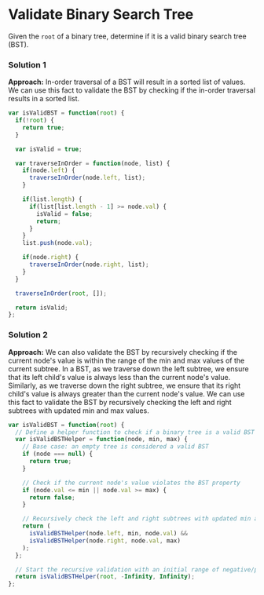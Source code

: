# Validate Binary Search Tree

Given the `root` of a binary tree, determine if it is a valid binary search tree (BST).

### Solution 1
**Approach:** In-order traversal of a BST will result in a sorted list of values. We can use this fact to validate the BST by checking if the in-order traversal results in a sorted list.
```javascript
var isValidBST = function(root) {
  if(!root) {
    return true;
  }

  var isValid = true;

  var traverseInOrder = function(node, list) {
    if(node.left) {
      traverseInOrder(node.left, list);
    }

    if(list.length) {
      if(list[list.length - 1] >= node.val) {
        isValid = false;
        return;
      }
    }
    list.push(node.val);

    if(node.right) {
      traverseInOrder(node.right, list);
    }
  }

  traverseInOrder(root, []);

  return isValid;
};
```

### Solution 2
**Approach:** We can also validate the BST by recursively checking if the current node's value is within the range of the min and max values of the current subtree. In a BST, as we traverse down the left subtree, we ensure that its left child's value is always less than the current node's value. Similarly, as we traverse down the right subtree, we ensure that its right child's value is always greater than the current node's value. We can use this fact to validate the BST by recursively checking the left and right subtrees with updated min and max values.

```javascript
var isValidBST = function(root) {
  // Define a helper function to check if a binary tree is a valid BST
  var isValidBSTHelper = function(node, min, max) {
    // Base case: an empty tree is considered a valid BST
    if (node === null) {
      return true;
    }

    // Check if the current node's value violates the BST property
    if (node.val <= min || node.val >= max) {
      return false;
    }

    // Recursively check the left and right subtrees with updated min and max values
    return (
      isValidBSTHelper(node.left, min, node.val) &&
      isValidBSTHelper(node.right, node.val, max)
    );
  };

  // Start the recursive validation with an initial range of negative/positive infinity
  return isValidBSTHelper(root, -Infinity, Infinity);
};
```


